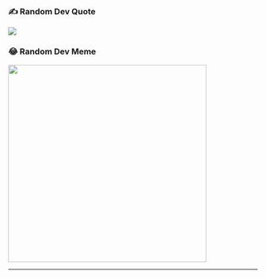 <!-- # 📊 GitHub Stats:
![](https://github-readme-stats.vercel.app/api?username=santoshvandari&theme=dark&hide_border=false&include_all_commits=true&count_private=true)<br/>
![](https://github-readme-streak-stats.herokuapp.com/?user=santoshvandari&theme=dark&hide_border=false)<br/>
![](https://github-readme-stats.vercel.app/api/top-langs/?username=santoshvandari&theme=dark&hide_border=false&include_all_commits=true&count_private=true&layout=compact) -->

<!-- ## 🏆 GitHub Trophies
![](https://github-profile-trophy.vercel.app/?username=santoshvandari&theme=radical&no-frame=false&no-bg=false&margin-w=4) -->

### ✍️ Random Dev Quote
![](https://quotes-github-readme.vercel.app/api?type=horizontal&theme=radical)

<!-- ### 🔝 Top Contributed Repo
![](https://github-contributor-stats.vercel.app/api?username=santoshvandari&limit=5&theme=dark&combine_all_yearly_contributions=true) -->

### 😂 Random Dev Meme
<img src='https://randommeme-five.vercel.app/' style="height: 400px;"/>

---
<!-- [![](https://visitcount.itsvg.in/api?id=santoshvandari&icon=0&color=0)](https://visitcount.itsvg.in) -->

<!-- Proudly created with GPRM ( https://gprm.itsvg.in ) -->